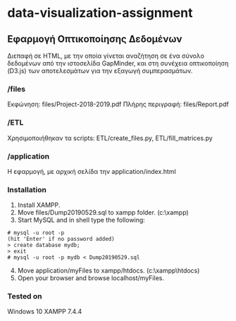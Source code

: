 # data-visualization-assignment

## Εφαρμογή Οπτικοποίησης Δεδομένων

Διεπαφή σε HTML, με την οποία γίνεται αναζήτηση σε ένα σύνολο δεδομένων από την ιστοσελίδα GapMinder, και στη συνέχεια οπτικοποίηση (D3.js) των αποτελεσμάτων για την εξαγωγή συμπερασμάτων.

### /files
Εκφώνηση: files/Project-2018-2019.pdf
Πλήρης περιγραφή: files/Report.pdf

### /ETL
Χρησιμοποιήθηκαν τα scripts: ETL/create_files.py, ETL/fill_matrices.py

### /application
Η εφαρμογή, με αρχική σελίδα την application/index.html

### Installation
1. Install XAMPP.
2. Move files/Dump20190529.sql to xampp folder. (c:\\xampp)
3. Start MySQL and in shell type the following:  
```
# mysql -u root -p
(hit 'Enter' if no password added)
> create database mydb;
> exit
# mysql -u root -p mydb < Dump20190529.sql
```
4. Move application/myFiles to xampp/htdocs. (c:\\xampp\\htdocs)
5. Open your browser and browse localhost/myFiles.

### Tested on
Windows 10
XAMPP 7.4.4
